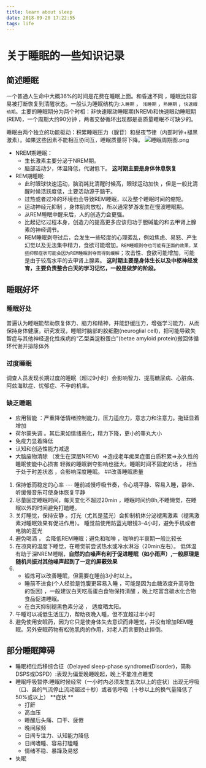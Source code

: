 ```yaml
---
title: learn about sleep
date: 2018-09-20 17:22:55
tags: life
---
```

# 关于睡眠的一些知识记录
## 简述睡眠
一个普通人生命中大概36%的时间是花费在睡眠上面。和昏迷不同 ，睡眠比较容易被打断恢复到清醒状态。一般认为睡眠结构为:`入睡期` ， `浅睡期` ，`熟睡期` ，`快速眼动期`。主要的睡眠期分为两个时相：非快速眼动睡眠期(NREM)和快速眼动睡眠期(REM)，一个周期大约90分钟 ，两者交替循环出现都是高质量睡眠不可缺少的。
<!--more-->
睡眠由两个独立的功能驱动：积累睡眠压力（腺苷）和昼夜节律（内部时钟+褪黑激素）。如果这些因素不能相互协同互，睡眠质量将下降。
![睡眠周期图.png](1357117-af8e4a0e05010a84.png)

- NREM期睡眠：
	- 生长激素主要分泌于NREM期。
	- 脑部活动少，体温降低，代谢低下。
**这时期主要是身体休息恢复**
- REM期睡眠:
	-  此时眼球快速运动，脑消耗比清醒时候高，眼球运动加快 ，但是一般比清醒时候活跃度低，主要活动源于脑干。
	-  过热或者过冷的环境也会导致REM睡眠，以及整个睡眠时间的缩短。
	-  运动神经元抑制 ，身体肌肉放松，所以通常梦游发生在慢波睡眠期。
	-  从REM睡眠中醒来后，人的创造力会更强。
	-  比起记忆过程本身，创造力的提高更多应该归功于胆碱能的和去甲肾上腺素的神经调节。
	-  REM睡眠剥夺过后，会发生一些轻度的心理紊乱，例如焦虑、易怒、产生幻觉以及无法集中精力，食欲可能增加。`REM睡眠剥夺也可能有正面的效果，某些抑郁症状可能会因为REM睡眠剥夺而得到缓解`；攻击性、食欲可能增加，可能是由于较高水平的去甲肾上腺素。
**这时期主要是身体生长以及中枢神经发育，主要负责整合白天的学习记忆，一般是做梦的阶段。**
## 睡眠好坏
### 睡眠好处
普遍认为睡眠能帮助恢复体力、脑力和精神，并能舒缓压力，增强学习能力，从而保持身体健康。研究发现，睡眠时脑部的胶细胞(neuroglial cell)，把可能导致失智症与其他神经退化性疾病的“乙型类淀粉蛋白”(betae amyloid protein)搬回体循环代谢并排除体外
### 过度睡眠
调查人员发现长期过度的睡眠（超过9小时）会影响智力、提高糖尿病、心脏病、阿兹海默症、忧郁症、不孕的机率。
### 缺乏睡眠
- 应用智能 ：严重降低情绪控制能力，压力适应力，意志力和注意力。拖延显着增加
- 荷尔蒙失调 。其后果如情绪恶化，精力下降，更小的睾丸大小
- 免疫力显着降低
- 认知和创造性能力减退
- 大脑废物清除 （发生在深层NREM）=>造成老年痴呆症蛋白质积累=>永久性的睡眠使能中心损害
轻微的睡眠剥夺影响也挺大。睡眠时间不固定的话 ， 相当于处于时差状态 ，会影响深度睡眠。
##改善睡眠质量
1. 保持低而稳定的心率 --- 睡前减慢呼吸节奏，令心境平静、容易入睡，静坐、听缓慢音乐可使身体恢复平静
2. 尽量固定睡眠时间，每天变化不超过20min ，睡眠时间约8h,不睡懒觉，在睡眠以外的时间避免打瞌睡。
3. 关灯睡觉，保持安静 。灯光（尤其是蓝光）会抑制机体分泌褪黑激素（褪黑激素对睡眠效果有促进作用）。
睡觉前使用防蓝光眼镜3–4小时，避免手机或者电脑的蓝光
4. 避免喝酒 ， 会降低REM睡眠；避免和咖啡 ，咖啡的半衰期一般比较长
5. 在凉爽的温度下睡觉，在睡觉前尝试热水或冷水淋浴（20min左右）。
    低体温有助于深NREM睡眠，**自然的白噪声有利于促进睡眠（如小雨声）,一般原理是随机共振对其他噪声起到了一定的屏蔽效果**
6. - 锻炼可以改善睡眠，但需要在睡前3小时以上。
    - 睡前不进食(个人经验是饱腹更容易入睡 ，可能是因为血糖浓度升高导致的饭困) ，一般建议白天吃高蛋白食物保持清醒 ，晚上吃富含碳水化合物食品促进睡眠。
    - 在白天抑制褪黑色素分泌 ， 适度晒太阳。
7. 午睡可以减低生活压力，帮助夜晚入睡，但不宜超过半小时
8. 避免使用安眠药，因为它只是使身体失去意识而非睡觉，并没有增加REM睡眠。另外安眠药物有松弛肌肉的作用，对老人而言要防止摔倒。
## 部分睡眠障碍
- 睡眠相位后移综合征（Delayed sleep-phase syndrome(Disorder)，简称DSPS或DSPD）:表现为偏爱晚睡晚起，晚上不能准点睡觉
- 睡眠呼吸暂停:睡眠时候经常（一小时内必须发生五次以上的症状）出现无呼吸（口、鼻的气流停止流动超过十秒）或者低呼吸（十秒以上的换气量降低了50%或以上）
**症状	**
	- 打鼾
	- 高血压
	- 睡醒后头痛、口干、疲倦
	- 晚间尿频
	- 日间专注力、认知能力降低
	- 日间嗜睡、容易打瞌睡
	- 情绪不稳、暴躁及易怒
- 失眠